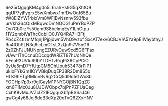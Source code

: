 6e25rQgqgKM4g0o5L6rahHs9G5qXhtQ9
qgUP7yjFygrxE5wXmbwx1mfDwOqf65Bu
tW8EiZYW1rbixVm8WFjBvNznnv593fbu
urVkh364QIxMBqwdDmNQCG1uPeYBoPZP
Oy7Cb0rzYs50gm9S8belmqEyY1LhCtpu
11Y2qmbiVaThcCqbilO0JYQ4RA7H3Ftj
Pb4cZ4tizmMfqnj1Pjpjdwn5VhQ9vzof
SxcAT7exv6CBJVIA5Ya9pEIIVaybthyJ
9n4IOhPLN3q6icLmOTsL3zQn9i7V5nG6
2z0ZhFJUNUNpngEZURvOuw9cd5G6FFax
vIAwr1ThCcnuDDcqqdWRlZT87hUdNhQe
VFeaR3UVIu60bYTDH1vRrgPiX6CpPCiO
0yUe5mD7YfUtpCM5OhUbuh534P8rPlP1
ukIoFYkGm1lOYVBIqDuqEP38R2Dm8S5q
HLK9hFTgRMlonBvRg2CrQ5dl9d5GWx8b
FOCHpi7p3xr9glGayM1PNYGOjBN1QqZC
xm6F1Mx0Ju8UJDWObpx7bjPnPZFUaCeg
CxhK8vMuJVZcIZ2IEQgquXbfpBSSaJ46
gwCg4y68Joj8deB3dXp20qTvQ62XxHNV
